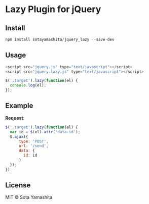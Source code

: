 # Lazy Plugin for jQuery

## Install

```javascript
npm install sotayamashita/jquery_lazy --save-dev
```


## Usage

```javascript
<script src="jquery.js" type="text/javascript"></script>
<script src="jquery.lazy.js" type="text/javascript"></script>
```

```javascript
$('.target').lazy(function(el) {
  console.log(el);
});
```

## Example

**Request**:

```javascript
$('.target').lazy(function(el) {
  var id = $(el).attr('data-id');
  $.ajax({
      type: 'POST',
      url: '/send',
      data: {
        id: id
      }
  });
})
```


## License

MIT © Sota Yamashita
